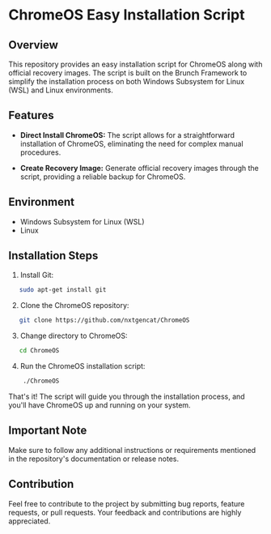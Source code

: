 # ChromeOS Easy Installation Script

## Overview

This repository provides an easy installation script for ChromeOS along with official recovery images. The script is built on the Brunch Framework to simplify the installation process on both Windows Subsystem for Linux (WSL) and Linux environments.

## Features

- **Direct Install ChromeOS:** The script allows for a straightforward installation of ChromeOS, eliminating the need for complex manual procedures.

- **Create Recovery Image:** Generate official recovery images through the script, providing a reliable backup for ChromeOS.

## Environment

- Windows Subsystem for Linux (WSL)
- Linux

## Installation Steps

1. Install Git:
```bash
   sudo apt-get install git
```
2. Clone the ChromeOS repository:
```bash
   git clone https://github.com/nxtgencat/ChromeOS
```
3. Change directory to ChromeOS:
```bash
   cd ChromeOS
```
4.  Run the ChromeOS installation script:
```bash
    ./ChromeOS
```


That's it! The script will guide you through the installation process, and you'll have ChromeOS up and running on your system.

## Important Note

Make sure to follow any additional instructions or requirements mentioned in the repository's documentation or release notes.

## Contribution

Feel free to contribute to the project by submitting bug reports, feature requests, or pull requests. Your feedback and contributions are highly appreciated.

